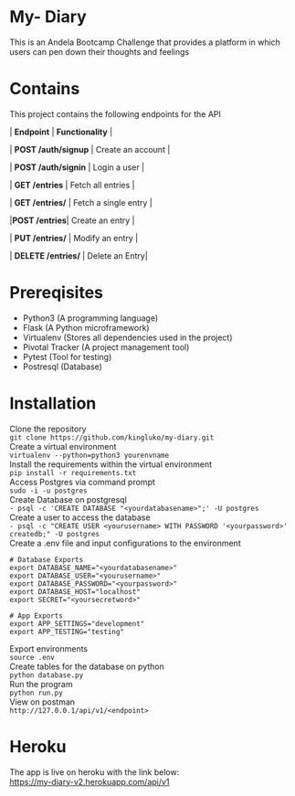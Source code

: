 

# My- Diary
This is an Andela Bootcamp Challenge that provides a platform in which users can pen down their thoughts and feelings
# Contains
This project contains the following endpoints for the API

| **Endpoint** | **Functionality** |

| **POST /auth/signup** | Create an account |

| **POST /auth/signin** | Login a user |

| **GET /entries** | Fetch all entries |

| **GET /entries/<entryId>** | Fetch a single entry |

|**POST /entries**| Create an entry |

| **PUT /entries/<entryId>** | Modify an entry |

| **DELETE /entries/<entryId>** | Delete an Entry|

# Prereqisites

- Python3 (A programming language)
- Flask (A Python microframework)
- Virtualenv (Stores all dependencies used in the project)
- Pivotal Tracker (A project management tool)
- Pytest (Tool for testing)
- Postresql (Database)

# Installation
Clone the repository<br>
`git clone https://github.com/kingluko/my-diary.git`<br>
Create a virtual environment<br>
`virtualenv --python=python3 yourenvname`<br>
Install the requirements within the virtual environment<br>
`pip install -r requirements.txt`<br>
Access Postgres via command prompt<br>
`sudo -i -u postgres`<br>
Create Database on postgresql<br>
`- psql -c 'CREATE DATABASE "<yourdatabasename>";' -U postgres`<br>
Create a user to access the database <br>
`- psql -c "CREATE USER <yourusername> WITH PASSWORD '<yourpassword>' createdb;" -U postgres`<br>
Create a .env file and input configurations to the environment<br>
```
# Database Exports
export DATABASE_NAME="<yourdatabasename>"
export DATABASE_USER="<yourusername>"
export DATABASE_PASSWORD="<yourpassword>"
export DATABASE_HOST="localhost"
export SECRET="<yoursecretword>"

# App Exports
export APP_SETTINGS="development"
export APP_TESTING="testing"
```
Export environments <br>
`source .env`<br>
Create tables for the database on python<br>
`python database.py`<br>
Run the program<br>
`python run.py`<br>
View on postman<br>
`http://127.0.0.1/api/v1/<endpoint>`<br>

# Heroku
The app is live on heroku with the link below:<br>
https://my-diary-v2.herokuapp.com/api/v1